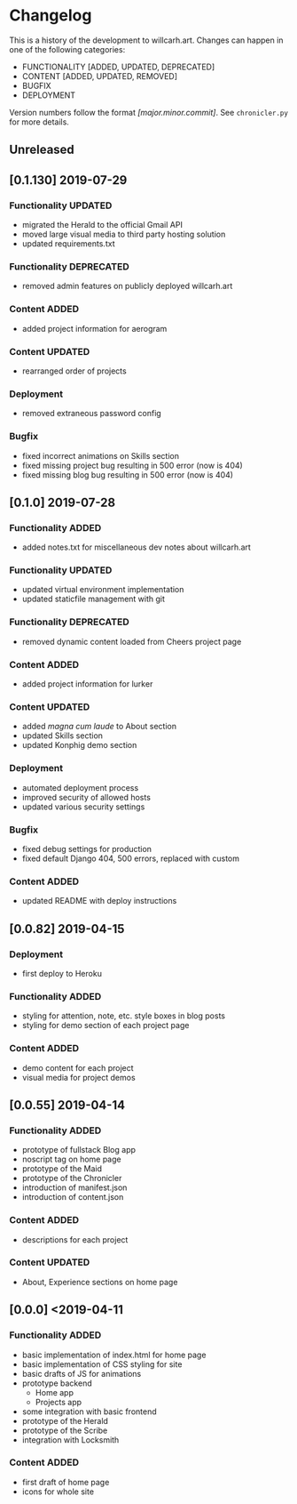 # Changelog
This is a history of the development to willcarh.art. Changes can happen in one of the following categories:
 - FUNCTIONALITY [ADDED, UPDATED, DEPRECATED]
 - CONTENT [ADDED, UPDATED, REMOVED]
 - BUGFIX
 - DEPLOYMENT

Version numbers follow the format _[major.minor.commit]_. See `chronicler.py` for more details.

## Unreleased

## [0.1.130] 2019-07-29
### Functionality UPDATED
 - migrated the Herald to the official Gmail API
 - moved large visual media to third party hosting solution
 - updated requirements.txt

### Functionality DEPRECATED
 - removed admin features on publicly deployed willcarh.art

### Content ADDED
 - added project information for aerogram

### Content UPDATED
 - rearranged order of projects

### Deployment
 - removed extraneous password config

### Bugfix
 - fixed incorrect animations on Skills section
 - fixed missing project bug resulting in 500 error (now is 404)
 - fixed missing blog bug resulting in 500 error (now is 404)

## [0.1.0] 2019-07-28
### Functionality ADDED
 - added notes.txt for miscellaneous dev notes about willcarh.art

### Functionality UPDATED
 - updated virtual environment implementation
 - updated staticfile management with git

### Functionality DEPRECATED
 - removed dynamic content loaded from Cheers project page

### Content ADDED
 - added project information for lurker

### Content UPDATED
 - added _magna cum laude_ to About section
 - updated Skills section
 - updated Konphig demo section

### Deployment
 - automated deployment process
 - improved security of allowed hosts
 - updated various security settings

### Bugfix
 - fixed debug settings for production
 - fixed default Django 404, 500 errors, replaced with custom

### Content ADDED
 - updated README with deploy instructions

## [0.0.82] 2019-04-15
### Deployment
 - first deploy to Heroku

### Functionality ADDED
 - styling for attention, note, etc. style boxes in blog posts
 - styling for demo section of each project page

### Content ADDED
 - demo content for each project
 - visual media for project demos

## [0.0.55] 2019-04-14
### Functionality ADDED
 - prototype of fullstack Blog app
 - noscript tag on home page
 - prototype of the Maid
 - prototype of the Chronicler
 - introduction of manifest.json
 - introduction of content.json

### Content ADDED
 - descriptions for each project

### Content UPDATED
 - About, Experience sections on home page

## [0.0.0] <2019-04-11
### Functionality ADDED
 - basic implementation of index.html for home page
 - basic implementation of CSS styling for site
 - basic drafts of JS for animations
 - prototype backend
   - Home app
   - Projects app
 - some integration with basic frontend
 - prototype of the Herald
 - prototype of the Scribe
 - integration with Locksmith

### Content ADDED
 - first draft of home page
 - icons for whole site
